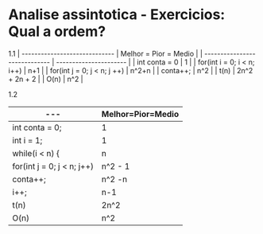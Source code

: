 # Analise assintotica - Exercicios: Qual a ordem?
1.1
| ----------------------------- | Melhor = Pior =  Medio |
| ----------------------------- | ---------------------- |
| int conta = 0                 |           1            |
| for(int i = 0; i < n; i++)    |          n+1           |
|   for(int j = 0; j < n; j ++) |         n^2+n          |
|     conta++;                  |          n^2           |
| t(n)                          |      2n^2 + 2n + 2     |
| O(n)                          |           n^2          |

1.2

|---                          | Melhor=Pior=Medio |
|---                          |   ---             |
|int conta = 0;               |        1          |
|int i = 1;                   |        1          |
|while(i < n) {               |        n          |
| for(int j = 0; j < n; j++)  |      n^2 - 1      |
|   conta++;                  |      n^2 -n       |
| i++;                        |       n-1         |
|       t(n)                  |       2n^2        |
|       O(n)                  |        n^2        |